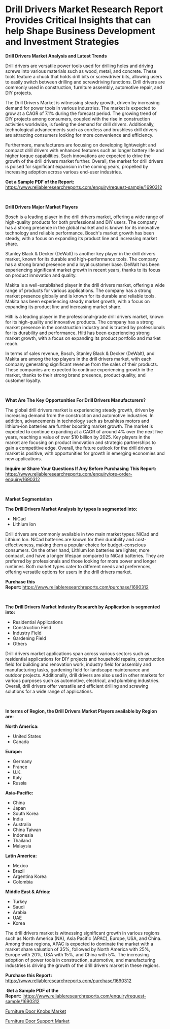 <p><h1>Drill Drivers Market Research Report Provides Critical Insights that can help Shape Business Development and Investment Strategies</h1></p><p><strong>Drill Drivers Market Analysis and Latest Trends</strong></p>
<p><p>Drill drivers are versatile power tools used for drilling holes and driving screws into various materials such as wood, metal, and concrete. These tools feature a chuck that holds drill bits or screwdriver bits, allowing users to easily switch between drilling and screwdriving functions. Drill drivers are commonly used in construction, furniture assembly, automotive repair, and DIY projects.</p><p>The Drill Drivers Market is witnessing steady growth, driven by increasing demand for power tools in various industries. The market is expected to grow at a CAGR of 7.1% during the forecast period. The growing trend of DIY projects among consumers, coupled with the rise in construction activities worldwide, is fueling the demand for drill drivers. Additionally, technological advancements such as cordless and brushless drill drivers are attracting consumers looking for more convenience and efficiency.</p><p>Furthermore, manufacturers are focusing on developing lightweight and compact drill drivers with enhanced features such as longer battery life and higher torque capabilities. Such innovations are expected to drive the growth of the drill drivers market further. Overall, the market for drill drivers is poised for significant expansion in the coming years, propelled by increasing adoption across various end-user industries.</p></p>
<p><strong>Get a Sample PDF of the Report:&nbsp;</strong> <a href="https://www.reliableresearchreports.com/enquiry/request-sample/1690312">https://www.reliableresearchreports.com/enquiry/request-sample/1690312</a></p>
<p>&nbsp;</p>
<p><strong>Drill Drivers Major Market Players</strong></p>
<p><p>Bosch is a leading player in the drill drivers market, offering a wide range of high-quality products for both professional and DIY users. The company has a strong presence in the global market and is known for its innovative technology and reliable performance. Bosch's market growth has been steady, with a focus on expanding its product line and increasing market share.</p><p>Stanley Black & Decker (DeWalt) is another key player in the drill drivers market, known for its durable and high-performance tools. The company has a strong brand presence and a loyal customer base. DeWalt has been experiencing significant market growth in recent years, thanks to its focus on product innovation and quality.</p><p>Makita is a well-established player in the drill drivers market, offering a wide range of products for various applications. The company has a strong market presence globally and is known for its durable and reliable tools. Makita has been experiencing steady market growth, with a focus on expanding its product line and increasing market share.</p><p>Hilti is a leading player in the professional-grade drill drivers market, known for its high-quality and innovative products. The company has a strong market presence in the construction industry and is trusted by professionals for its durability and performance. Hilti has been experiencing strong market growth, with a focus on expanding its product portfolio and market reach.</p><p>In terms of sales revenue, Bosch, Stanley Black & Decker (DeWalt), and Makita are among the top players in the drill drivers market, with each company generating significant revenue from the sales of their products. These companies are expected to continue experiencing growth in the market, thanks to their strong brand presence, product quality, and customer loyalty.</p></p>
<p>&nbsp;</p>
<p><strong>What Are The Key Opportunities For Drill Drivers Manufacturers?</strong></p>
<p><p>The global drill drivers market is experiencing steady growth, driven by increasing demand from the construction and automotive industries. In addition, advancements in technology such as brushless motors and lithium-ion batteries are further boosting market growth. The market is expected to continue expanding at a CAGR of around 4% over the next five years, reaching a value of over $10 billion by 2025. Key players in the market are focusing on product innovation and strategic partnerships to gain a competitive edge. Overall, the future outlook for the drill drivers market is positive, with opportunities for growth in emerging economies and new applications.</p></p>
<p><strong>Inquire or Share Your Questions If Any Before Purchasing This Report:</strong> <a href="https://www.reliableresearchreports.com/enquiry/pre-order-enquiry/1690312">https://www.reliableresearchreports.com/enquiry/pre-order-enquiry/1690312</a></p>
<p>&nbsp;</p>
<p><strong>Market Segmentation</strong></p>
<p><strong>The Drill Drivers Market Analysis by types is segmented into:</strong></p>
<p><ul><li>NiCad</li><li>Lithium Ion</li></ul></p>
<p><p>Drill drivers are commonly available in two main market types: NiCad and Lithium Ion. NiCad batteries are known for their durability and cost-effectiveness, making them a popular choice for budget-conscious consumers. On the other hand, Lithium Ion batteries are lighter, more compact, and have a longer lifespan compared to NiCad batteries. They are preferred by professionals and those looking for more power and longer runtimes. Both market types cater to different needs and preferences, offering versatile options for users in the drill drivers market.</p></p>
<p><strong>Purchase this Report:&nbsp;</strong><a href="https://www.reliableresearchreports.com/purchase/1690312">https://www.reliableresearchreports.com/purchase/1690312</a></p>
<p>&nbsp;</p>
<p><strong>The Drill Drivers Market Industry Research by Application is segmented into:</strong></p>
<p><ul><li>Residential Applications</li><li>Construction Field</li><li>Industry Field</li><li>Gardening Field</li><li>Others</li></ul></p>
<p><p>Drill drivers market applications span across various sectors such as residential applications for DIY projects and household repairs, construction field for building and renovation work, industry field for assembly and manufacturing tasks, gardening field for landscape maintenance and outdoor projects. Additionally, drill drivers are also used in other markets for various purposes such as automotive, electrical, and plumbing industries. Overall, drill drivers offer versatile and efficient drilling and screwing solutions for a wide range of applications.</p></p>
<p>&nbsp;</p>
<p><strong>In terms of Region, the Drill Drivers Market Players available by Region are:</strong></p>
<p>
    <p> <strong> North America: </strong>
        <ul>
            <li>United States</li>
            <li>Canada</li>
        </ul>
        </p> 
    <p> <strong> Europe: </strong>
        <ul>
            <li>Germany</li>
            <li>France</li>
            <li>U.K.</li>
            <li>Italy</li>
            <li>Russia</li>
        </ul>
        </p> 
    <p> <strong> Asia-Pacific: </strong>
        <ul>
            <li>China</li>
            <li>Japan</li>
            <li>South Korea</li>
            <li>India</li>
            <li>Australia</li>
            <li>China Taiwan</li>
            <li>Indonesia</li>
            <li>Thailand</li>
            <li>Malaysia</li>
        </ul>
        </p> 
    <p> <strong> Latin America: </strong>
        <ul>
            <li>Mexico</li>
            <li>Brazil</li>
            <li>Argentina Korea</li>
            <li>Colombia</li>
        </ul>
        </p> 
    <p> <strong> Middle East & Africa: </strong>
        <ul>
            <li>Turkey</li>
            <li>Saudi</li>
            <li>Arabia</li>
            <li>UAE</li>
            <li>Korea</li>
        </ul>
    </p>
    </p>
<p><p>The drill drivers market is witnessing significant growth in various regions such as North America (NA), Asia Pacific (APAC), Europe, USA, and China. Among these regions, APAC is expected to dominate the market with a market share valuation of 35%, followed by North America with 25%, Europe with 20%, USA with 15%, and China with 5%. The increasing adoption of power tools in construction, automotive, and manufacturing industries is driving the growth of the drill drivers market in these regions.</p></p>
<p><strong>Purchase this Report: </strong><a href="https://www.reliableresearchreports.com/purchase/1690312">https://www.reliableresearchreports.com/purchase/1690312</a></p>
<p>&nbsp;<strong>Get a Sample PDF of the Report:&nbsp;&nbsp;</strong><a href="https://www.reliableresearchreports.com/enquiry/request-sample/1690312">https://www.reliableresearchreports.com/enquiry/request-sample/1690312</a></p>
<p><strong></strong></p>
<p><p><a href="https://github.com/jsmusil/Market-Research-Report-List-2/blob/main/furniture-door-knobs-market.md">Furniture Door Knobs Market</a></p><p><a href="https://github.com/bmorecock/Market-Research-Report-List-2/blob/main/furniture-door-support-market.md">Furniture Door Support Market</a></p></p>